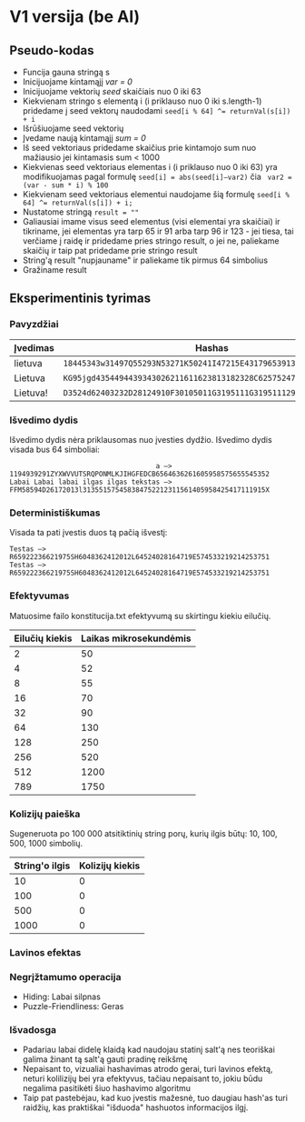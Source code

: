 # V1 versija (be AI)

## Pseudo-kodas

+ Funcija gauna stringą s
+ Inicijuojame kintamąjį *var = 0*
+ Inicijuojame vektorių *seed* skaičiais nuo 0 iki 63
+ Kiekvienam stringo s elementą i (i priklauso nuo 0 iki s.length-1) pridedame į seed vektorų naudodami ```seed[i % 64] ^= returnVal(s[i]) + i```
+ Išrūšiuojame seed vektorių
+ Įvedame naują kintamąjį *sum = 0*
+ Iš seed vektoriaus pridedame skaičius prie kintamojo sum nuo mažiausio jei kintamasis sum < 1000
+ Kiekvienas seed vektoriaus elementas i (i priklauso nuo 0 iki 63) yra modifikuojamas pagal formulę ```seed[i] = abs(seed[i]–var2)``` čia ``` var2 = (var - sum * i) % 100```
+ Kiekvienam seed vektoriaus elementui naudojame šią formulę ```seed[i % 64] ^= returnVal(s[i]) + i;```
+ Nustatome stringą ```result = ""```
+ Galiausiai imame visus seed elementus (visi elementai yra skaičiai) ir tikriname, jei elementas yra tarp 65 ir 91 arba tarp 96 ir 123 - jei tiesa, tai verčiame į raidę ir pridedame pries stringo result, o jei ne, paliekame skaičių ir taip pat pridedame prie stringo result
+ String'ą result "nupjauname" ir paliekame tik pirmus 64 simbolius
+ Gražiname result

## Eksperimentinis tyrimas

### Pavyzdžiai
|Įvedimas|Hashas|
|--------|------|
|lietuva|```18445343w31497Q55293N53271K50241I47215E4317965391312623611155933```|
|Lietuva|```KG95jgd4354494439343026211611623813182328C6257524743383329241914```|
|Lietuva!|```D3524d62403232D28124910F30105011G3195111G31951112932852132733754```|

### Išvedimo dydis
Išvedimo dydis nėra priklausomas nuo įvesties dydžio. Išvedimo dydis visada bus 64 simboliai:
```
                                    a –> 1194939291ZYXWVVUTSRQPONMLKJIHGFEDCB6564636261605958575655545352
Labai Labai labai ilgas ilgas tekstas –> FFM58594D26172013l313551575458384752212311561405958425417111915X
```

### Deterministiškumas
Visada ta pati įvestis duos tą pačią išvestį:
```
Testas –> R65922236621975SH6048362412012L64524028164719E574533219214253751
Testas –> R65922236621975SH6048362412012L64524028164719E574533219214253751
```

### Efektyvumas
Matuosime failo konstitucija.txt efektyvumą su skirtingu kiekiu eilučių. 

|Eilučių kiekis|Laikas mikrosekundėmis|
|--------------|----------------------|
|2|50|
|4|52|
|8|55|
|16|70|
|32|90|
|64|130|
|128|250|
|256|520|
|512|1200|
|789|1750|

### Kolizijų paieška
Sugeneruota po 100 000 atsitiktinių string porų, kurių ilgis būtų: 10, 100, 500, 1000 simbolių.

|String'o ilgis|Kolizijų kiekis|
|--------------|---------------|
|10|0|
|100|0|
|500|0|
|1000|0|

### Lavinos efektas

### Negrįžtamumo operacija
+ Hiding: Labai silpnas
+ Puzzle-Friendliness: Geras

### Išvadosga
+ Padariau labai didelę klaidą kad naudojau statinį salt'ą nes teoriškai galima žinant tą salt'ą gauti pradinę reikšmę
+ Nepaisant to, vizualiai hashavimas atrodo gerai, turi lavinos efektą, neturi kolilizijų bei yra efektyvus, tačiau nepaisant to, jokiu būdu negalima pasitikėti šiuo hashavimo algoritmu
+ Taip pat pastebėjau, kad kuo įvestis mažesnė, tuo daugiau hash'as turi raidžių, kas praktiškai "išduoda" hashuotos informacijos ilgį.

